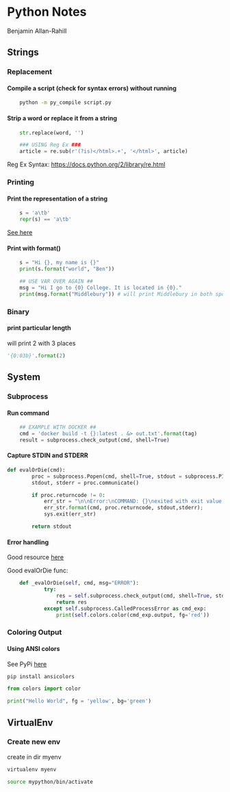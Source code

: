 # Python Notes
Benjamin Allan-Rahill

## Strings

### Replacement

#### Compile a script (check for syntax errors) without running

```bash
    python -m py_compile script.py
```
#### Strip a word or replace it from a string

```python
    str.replace(word, '')

    ### USING Reg Ex ###
    article = re.sub(r'(?is)</html>.+', '</html>', article)
```

Reg Ex Syntax:  https://docs.python.org/2/library/re.html

### Printing 

#### Print the representation of a string
```python
    s = 'a\tb'
    repr(s) == 'a\tb'
```
[See here](https://stackoverflow.com/questions/26520111/python-print-string-like-a-raw-string)

#### Print with format()
```python
    s = "Hi {}, my name is {}"
    print(s.format("world", "Ben"))

    ## USE VAR OVER AGAIN ##
    msg = "Hi I go to {0} College. It is located in {0}."
    print(msg.format("Middlebury")) # will print Middlebury in both spots 
```

### Binary

#### print particular length 

will print 2 with 3 places
```python
'{0:03b}'.format(2)
```

## System

### Subprocess

#### Run command

```python
    ## EXAMPLE WITH DOCKER ##
    cmd = 'docker build -t {}:latest . &> out.txt'.format(tag)
    result = subprocess.check_output(cmd, shell=True)
```

#### Capture STDIN and STDERR 

```python
def evalOrDie(cmd):
        proc = subprocess.Popen(cmd, shell=True, stdout = subprocess.PIPE)
        stdout, stderr = proc.communicate()

        if proc.returncode != 0:
            err_str = "\n\nError:\nCOMMAND: {}\nexited with exit value {}\n with output: {}\n and error: {}"
            err_str.format(cmd, proc.returncode, stdout,stderr);
            sys.exit(err_str)

        return stdout
```

#### Error handling 

Good resource [here](https://stackoverflow.com/questions/24849998/how-to-catch-exception-output-from-python-subprocess-check-output)

Good evalOrDie func:

```python
    def _evalOrDie(self, cmd, msg="ERROR"):
            try:
                res = self.subprocess.check_output(cmd, shell=True, stderr=self.subprocess.STDOUT)
                return res
            except self.subprocess.CalledProcessError as cmd_exp:
                print(self.colors.color(cmd_exp.output, fg='red'))
```

### Coloring Output 

#### Using ANSI colors

See PyPi [here](https://pypi.org/project/ansicolors/)

```bash
pip install ansicolors
```

```python 
from colors import color

print("Hello World", fg = 'yellow', bg='green')
```

## VirtualEnv 

### Create new env 

create in dir myenv 

```bash
virtualenv myenv

source mypython/bin/activate
```
